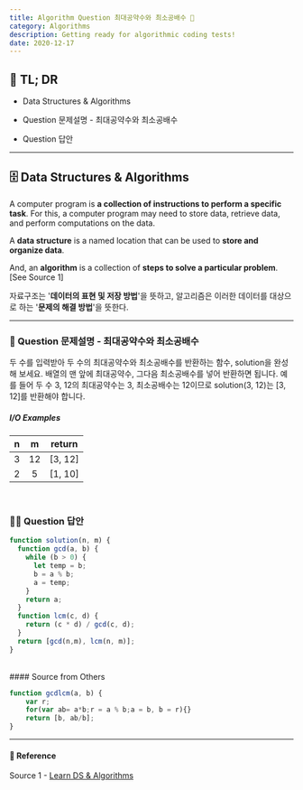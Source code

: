 ```yaml
---
title: Algorithm Question 최대공약수와 최소공배수 🧬
category: Algorithms
description: Getting ready for algorithmic coding tests!
date: 2020-12-17
---
```


## 🤦 TL; DR

- Data Structures & Algorithms
  
- Question 문제설명 - 최대공약수와 최소공배수
  
- Question 답안

---

## 🗄️ Data Structures & Algorithms

A computer program is **a collection of instructions to perform a specific task**. For this, a computer program may need to store data, retrieve data, and perform computations on the data.

A **data structure** is a named location that can be used to **store and organize data**. 

And, an **algorithm** is a collection of **steps to solve a particular problem**. \[See Source 1]

자료구조는 '**데이터의 표현 및 저장 방법**'을 뜻하고, 알고리즘은 이러한 데이터를 대상으로 하는 '**문제의 해결 방법**'을 뜻한다.

---

### 👀 Question 문제설명 - 최대공약수와 최소공배수

두 수를 입력받아 두 수의 최대공약수와 최소공배수를 반환하는 함수, solution을 완성해 보세요. 배열의 맨 앞에 최대공약수, 그다음 최소공배수를 넣어 반환하면 됩니다. 예를 들어 두 수 3, 12의 최대공약수는 3, 최소공배수는 12이므로 solution(3, 12)는 [3, 12]를 반환해야 합니다.

##### I/O Examples

| n    | m    | return  |
| :----: | :----: | :-----: |
| 3    | 12   | \[3, 12] |
| 2    | 5    | \[1, 10] |

<br>

### 👨‍💻 Question 답안

```javascript
function solution(n, m) {
  function gcd(a, b) {
​    while (b > 0) {
​      let temp = b;
​      b = a % b;
​      a = temp;
​    }
​    return a; 
  }
  function lcm(c, d) {
​    return (c * d) / gcd(c, d);
  }
  return [gcd(n,m), lcm(n, m)];
}
```
<br>
#### Source from Others

```js
function gcdlcm(a, b) {
    var r;
    for(var ab= a*b;r = a % b;a = b, b = r){}
    return [b, ab/b];
}
```
---
#### 🔗 Reference
Source 1 - [Learn DS & Algorithms](https://www.programiz.com/dsa)